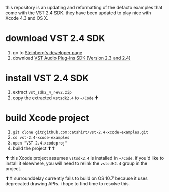 this repository is an updating and reformatting of the defacto examples that come with the VST 2.4 SDK. they have been updated to play nice with Xcode 4.3 and OS X.

download VST 2.4 SDK
===
1. go to [Steinberg's developer page](http://www.steinberg.net/en/company/developer.html)
2. download [VST Audio Plug-Ins SDK (Version 2.3 and 2.4)](http://www.steinberg.net/nc/en/company/developer/sdk_download_portal.html)

install VST 2.4 SDK
===
1. extract `vst_sdk2_4_rev2.zip`
2. copy the extracted `vstsdk2.4` to `~/Code` **✝**

build Xcode project
===
1. `git clone git@github.com:catshirt/vst-2.4-xcode-examples.git`
2. `cd vst-2.4-xcode-examples`
3. `open "VST 2.4.xcodeproj"`
4. build the project **✝✝**

**✝** this Xcode project assumes `vstsdk2.4` is installed in `~/Code`. if you'd like to install it elsewhere, you will need to relink the `vstsdk2.4` group in the project.

**✝✝** surrounddelay currently fails  to build on OS 10.7 because it uses deprecated drawing APIs. i hope to find time to resolve this.